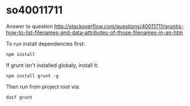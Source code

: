 # so40011711


Answer to question http://stackoverflow.com/questions/40011711/gruntjs-how-to-list-filenames-and-data-attributes-of-those-filenames-in-an-htm


To run install dependencies first:

```npm install```

If grunt isn't installed globaly, install it:

```npm install grunt -g```

Then run from project root via:

```dasf grunt```
